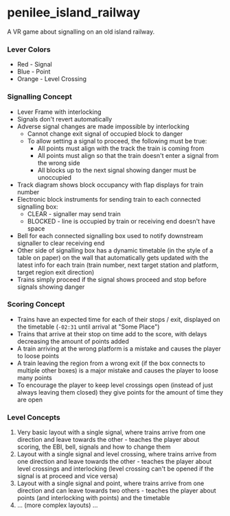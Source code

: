 # penilee_island_railway
A VR game about signalling on an old island railway.

### Lever Colors

- Red - Signal
- Blue - Point
- Orange - Level Crossing

### Signalling Concept

- Lever Frame with interlocking
- Signals don't revert automatically
- Adverse signal changes are made impossible by interlocking
    - Cannot change exit signal of occupied block to danger
    - To allow setting a signal to proceed, the following must be true:
        - All points must align with the track the train is coming from
        - All points must align so that the train doesn't enter a signal from the wrong side
        - All blocks up to the next signal showing danger must be unoccupied
- Track diagram shows block occupancy with flap displays for train number
- Electronic block instruments for sending train to each connected signalling box:
    - CLEAR - signaller may send train
    - BLOCKED - line is occupied by train or receiving end doesn't have space
- Bell for each connected signalling box used to notify downstream signaller to clear receiving end
- Other side of signalling box has a dynamic timetable (in the style of a table on paper) on the wall that automatically gets updated with the latest info for each train (train number, next target station and platform, target region exit direction)
- Trains simply proceed if the signal shows proceed and stop before signals showing danger

### Scoring Concept

- Trains have an expected time for each of their stops / exit, displayed on the timetable (`-02:31` until arrival at "Some Place")
- Trains that arrive at their stop on time add to the score, with delays decreasing the amount of points added
- A train arriving at the wrong platform is a mistake and causes the player to loose points
- A train leaving the region from a wrong exit (if the box connects to multiple other boxes) is a major mistake and causes the player to loose many points
- To encourage the player to keep level crossings open (instead of just always leaving them closed) they give points for the amount of time they are open

### Level Concepts

1. Very basic layout with a single signal, where trains arrive from one direction and leave towards the other - teaches the player about scoring, the EBI, bell, signals and how to change them
2. Layout with a single signal and level crossing, where trains arrive from one direction and leave towards the other - teaches the player about level crossings and interlocking (level crossing can't be opened if the signal is at proceed and vice versa)
3. Layout with a single signal and point, where trains arrive from one direction and can leave towards two others - teaches the player about points (and interlocking with points) and the timetable
4. ... (more complex layouts) ...